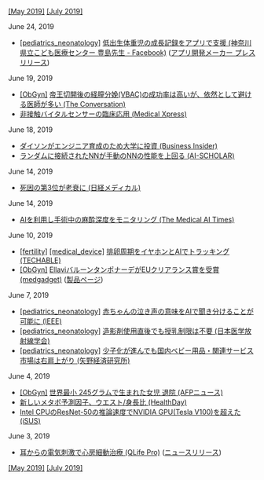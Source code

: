 [\[May 2019\]](1905.md) [\[July 2019\]](1907.md)

June 24, 2019
* [\[pediatrics_neonatology\]](pediatrics_neonatology.md) [低出生体重児の成長記録をアプリで支援 (神奈川県立こども医療センター 豊島先生 - Facebook)](https://facebook.com/groups/216328698412028?view=permalink&id=2543085279069680) ([アプリ開発メーカー プレスリリース](https://www.intersystems.com/jp/news-events/news/news-item/kcmc_healthshare/))

June 19, 2019
* [\[ObGyn\]](ObGyn.md) [帝王切開後の経膣分娩(VBAC)の成功率は高いが、依然として避ける医師が多い (The Conversation)](https://theconversation.com/number-of-women-steered-towards-repeat-caesareans-is-much-higher-than-necessary-118140)  
* [非接触バイタルセンサーの臨床応用 (Medical Xpress)](https://medicalxpress.com/news/2019-06-multiple-sensor-fusion-technology-non-contact.html)

June 18, 2019
* [ダイソンがエンジニア育成のため大学に投資 (Business Insider)](https://www.businessinsider.jp/post-192723)  
* [ランダムに接続されたNNが手動のNNの性能を上回る (AI-SCHOLAR)](https://ai-scholar.tech/others/randam-ai-156/)

June 14, 2019
* [死因の第3位が老衰に (日経メディカル)](https://medical.nikkeibp.co.jp/leaf/mem/pub/hotnews/int/201906/561245.html)

June 14, 2019
* [AIを利用し手術中の麻酔深度をモニタリング (The Medical AI Times)](https://aitimes.media/2019/06/14/2976/)

June 10, 2019
* [\[fertility\]](fertility.md) [\[medical_device\]](medical_device.md) [排卵周期をイヤホンとAIでトラッキング (TECHABLE)](https://techable.jp/archives/100676)  
* [\[ObGyn\]](ObGyn.md) [EllaviバルーンタンポナーデがEUクリアランス賞を受賞 (medgadget)](https://www.medgadget.com/2019/06/ellavi-a-cheap-uterine-balloon-tamponade-for-menstrual-bleeding-wins-eu-clearance.html) ([製品ページ](https://ellavi.com/))

June 7, 2019
* [\[pediatrics_neonatology\]](pediatrics_neonatology.md) [赤ちゃんの泣き声の意味をAIで聞き分けることが可能に (IEEE)](https://ieeexplore.ieee.org/document/8657383)  
* [\[pediatrics_neonatology\]](pediatrics_neonatology.md) [造影剤使用直後でも授乳制限は不要 (日本医学放射線学会)](http://www.radiology.jp/member_info/safty/20190528_01.html)  
* [\[pediatrics_neonatology\]](pediatrics_neonatology.md) [少子化が進んでも国内ベビー用品・関連サービス市場は右肩上がり (矢野経済研究所)](https://www.yano.co.jp/press-release/show/press_id/2083)

June 4, 2019
* [\[ObGyn\]](ObGyn.md) [世界最小 245グラムで生まれた女児 退院 (AFPニュース)](https://www.afpbb.com/articles/fp/3227532)
* [新しいメタボ予測因子、ウエスト/身長比 (HealthDay)](http://healthdayjapan.com/2019/05/20/36399/)  
* [Intel CPUのResNet-50の推論速度でNVIDIA GPU(Tesla V100)を超えた (iSUS)](https://www.isus.jp/machine-learning/cpu-outperforms-nvidia-gpu-on-resnet-50-dl-inference/)

June 3, 2019
* [耳からの電気刺激で心房細動治療 (QLife Pro)](http://www.qlifepro.com/news/20190520/arrhythmia-device.html) ([ニュースリリース](https://www.hrsonline.org/new-clinical-trial-shows-non-invasive-self-administered-ear-clip-therapy-suppresses-atrial))

[\[May 2019\]](1905.md) [\[July 2019\]](1907.md)
